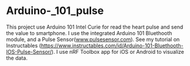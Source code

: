 # Arduino-_101_pulse

This project use Arduino 101 Intel Curie for read the heart pulse and send the value to smartphone. I use the integrated Arduino 101 Bluethooth module, and a Pulse Sensor(www.pulsesensor.com). See my tutorial on Instructables (https://www.instructables.com/id/Arduino-101-Bluethooth-IOS-Pulse-Sensor/).
I use nRF Toolbox app for iOS or Android to visualize the data.
